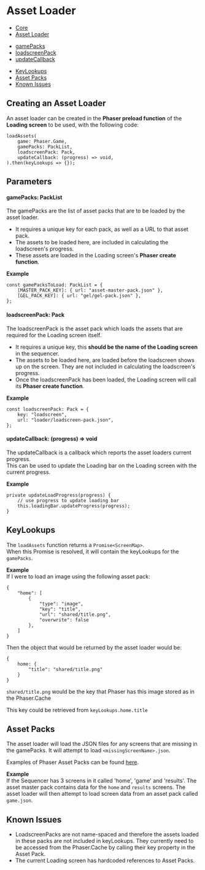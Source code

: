 # Asset Loader

* [Core][1]
* [Asset Loader](#creating-an-asset-loader)

- [gamePacks](#gamepacks-packlist)
- [loadscreenPack](#loadscreenpack-pack)
- [updateCallback](#updatecallback-progress-number--void)

* [KeyLookups](#keylookups)
* [Asset Packs](#asset-packs)
* [Known Issues](#known-issues)

## Creating an Asset Loader

An asset loader can be created in the **Phaser preload function** of the **Loading screen** to be used, with the following code:

```
loadAssets(
    game: Phaser.Game,
    gamePacks: PackList,
    loadscreenPack: Pack,
    updateCallback: (progress) => void,
).then(keyLookups => {});
```

## Parameters

#### gamePacks: PackList

The gamePacks are the list of asset packs that are to be loaded by the asset loader.

* It requires a unique key for each pack, as well as a URL to that asset pack.
* The assets to be loaded here, are included in calculating the loadscreen's progress.
* These assets are loaded in the Loading screen's **Phaser create function**.

**Example**

```
const gamePacksToLoad: PackList = {
    [MASTER_PACK_KEY]: { url: "asset-master-pack.json" },
    [GEL_PACK_KEY]: { url: "gel/gel-pack.json" },
};
```

#### loadscreenPack: Pack

The loadscreenPack is the asset pack which loads the assets that are required for the Loading screen itself.

* It requires a unique key, this **should be the name of the Loading screen** in the sequencer.
* The assets to be loaded here, are loaded before the loadscreen shows up on the screen. They are not included in calculating the loadscreen's progress.
* Once the loadscreenPack has been loaded, the Loading screen will call its **Phaser create function**.

**Example**

```
const loadscreenPack: Pack = {
    key: "loadscreen",
    url: "loader/loadscreen-pack.json",
};
```

#### updateCallback: (progress) => void

The updateCallback is a callback which reports the asset loaders current progress.  
This can be used to update the Loading bar on the Loading screen with the current progress.

**Example**

```
private updateLoadProgress(progress) {
    // use progress to update loading bar
    this.loadingBar.updateProgress(progress);
}
```

## KeyLookups

The `loadAssets` function returns a `Promise<ScreenMap>`.  
When this Promise is resolved, it will contain the keyLookups for the `gamePacks`.

**Example**  
If I were to load an image using the following asset pack:

```
{
    "home": [
        {
            "type": "image",
            "key": "title",
            "url": "shared/title.png",
            "overwrite": false
        },
    ]
}
```

Then the object that would be returned by the asset loader would be:

```
{
    home: {
        "title": "shared/title.png"
    }
}
```

`shared/title.png` would be the key that Phaser has this image stored as in the Phaser.Cache

This key could be retrieved from `keyLookups.home.title`

## Asset Packs

The asset loader will load the JSON files for any screens that are missing in the gamePacks. It will attempt to load `<missingScreenName>.json`.

Examples of Phaser Asset Packs can be found [here](https://github.com/photonstorm/phaser-examples/blob/master/examples/assets/asset-pack2.json).

**Example**  
If the Sequencer has 3 screens in it called 'home', 'game' and 'results'. The asset master pack contains data for the `home` and `results` screens. The asset loader will then attempt to load screen data from an asset pack called `game.json`.

## Known Issues

* LoadscreenPacks are not name-spaced and therefore the assets loaded in these packs are not included in keyLookups. They currently need to be accessed from the Phaser.Cache by calling their key property in the Asset Pack.
* The current Loading screen has hardcoded references to Asset Packs.

[1]: core.md
